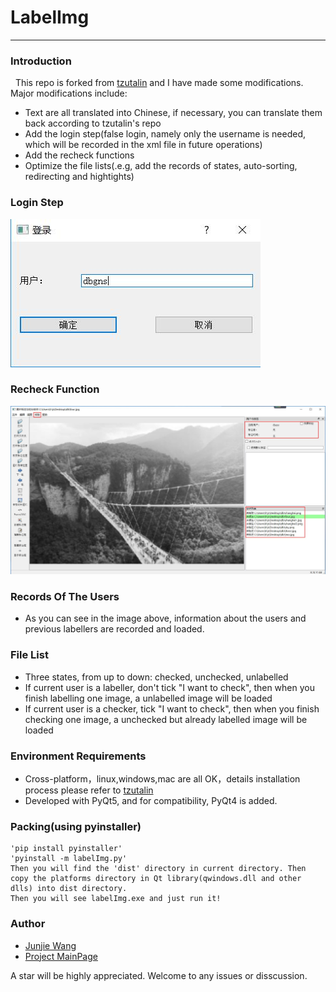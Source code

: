 # LabelImg
-----------------------------------

### Introduction
&nbsp;&nbsp;This repo is forked from [tzutalin](https://github.com/tzutalin/labelImg) and I have made some modifications. Major modifications include:
* Text are all translated into Chinese, <bold>if necessary, you can translate them back according to tzutalin's repo</bold>
* Add the login step(false login, namely only the username is needed, which will be recorded in the xml file in future operations)
* Add the recheck functions
* Optimize the file lists(.e.g, add the records of states, auto-sorting, redirecting and hightights)

### Login Step
 ![login](ManualImages/login.jpg)
 
### Recheck Function
 ![re-check](ManualImages/check.jpg)
 
### Records Of The Users
* As you can see in the image above, information about the users and previous labellers are recorded and loaded.
 
### File List
* Three states, from up to down: checked, unchecked, unlabelled
* If current user is a labeller, don't tick "I want to check", then when you finish labelling one image, a unlabelled image will be loaded
* If current user is a checker, tick "I want to check", then when you finish checking one image, a unchecked but already labelled image will be loaded

### Environment Requirements
* Cross-platform，linux,windows,mac are all OK，details installation process please refer to [tzutalin](https://github.com/tzutalin/labelImg)
* Developed with PyQt5, and for compatibility, PyQt4 is added.
    
### Packing(using pyinstaller)
	'pip install pyinstaller'
    'pyinstall -m labelImg.py'
    Then you will find the 'dist' directory in current directory. Then copy the platforms directory in Qt library(qwindows.dll and other dlls) into dist directory.
	Then you will see labelImg.exe and just run it!
	
### Author
* [Junjie Wang](http://120.79.231.160)
* [Project MainPage](http://120.79.231.160/labelImg)
	
A star will be highly appreciated.
Welcome to any issues or disscussion.